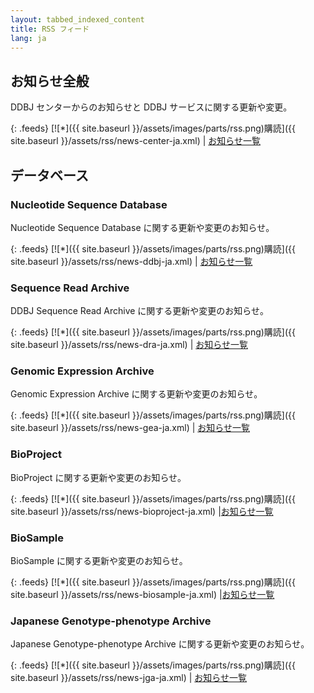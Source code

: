 ```yaml
---
layout: tabbed_indexed_content
title: RSS フィード
lang: ja
---
```


## お知らせ全般 <a name="general"></a>

DDBJ センターからのお知らせと DDBJ サービスに関する更新や変更。


{: .feeds}
[![\*]({{ site.baseurl }}/assets/images/parts/rss.png)購読]({{ site.baseurl }}/assets/rss/news-center-ja.xml)
| [お知らせ一覧](/news/ja)

## データベース <a name="database"></a>
### Nucleotide Sequence Database

Nucleotide Sequence Database に関する更新や変更のお知らせ。

{: .feeds}
[![\*]({{ site.baseurl }}/assets/images/parts/rss.png)購読]({{ site.baseurl }}/assets/rss/news-ddbj-ja.xml)
| [お知らせ一覧](/news/ja?db=ddbj)

### Sequence Read Archive

DDBJ Sequence Read Archive に関する更新や変更のお知らせ。

{: .feeds}
[![\*]({{ site.baseurl }}/assets/images/parts/rss.png)購読]({{ site.baseurl }}/assets/rss/news-dra-ja.xml)
| [お知らせ一覧](/news/ja?db=dra)

### Genomic Expression Archive

Genomic Expression Archive に関する更新や変更のお知らせ。

{: .feeds}
[![\*]({{ site.baseurl }}/assets/images/parts/rss.png)購読]({{ site.baseurl }}/assets/rss/news-gea-ja.xml)
| [お知らせ一覧](/news/ja?db=gea)

### BioProject

BioProject に関する更新や変更のお知らせ。

{: .feeds}
[![\*]({{ site.baseurl }}/assets/images/parts/rss.png)購読]({{ site.baseurl }}/assets/rss/news-bioproject-ja.xml)
|[お知らせ一覧](/news/ja?db=bioproject)

### BioSample

BioSample に関する更新や変更のお知らせ。

{: .feeds}
[![\*]({{ site.baseurl }}/assets/images/parts/rss.png)購読]({{ site.baseurl }}/assets/rss/news-biosample-ja.xml)
|[お知らせ一覧](/news/ja?db=biosample)

### Japanese Genotype-phenotype Archive

Japanese Genotype-phenotype Archive に関する更新や変更のお知らせ。

{: .feeds}
[![\*]({{ site.baseurl }}/assets/images/parts/rss.png)購読]({{ site.baseurl }}/assets/rss/news-jga-ja.xml)
| [お知らせ一覧](/news/ja?db=jga)
